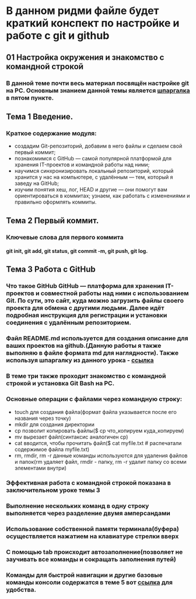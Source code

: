 # В данном ридми файле будет краткий конспект по настройке и работе с git и github
## 01 Настройка окружения и знакомство с командной строкой
### В данной теме почти весь материал посвящён настройке git на PC. Основным знанием данной темы является [шпаргалка](https://practicum.yandex.ru/trainer/git-basics/lesson/fe0bcd71-f592-423b-bb81-27c37a6a115b/ "Базовые команды git") в пятом пункте.
## Тема 1 Введение.
### Краткое содержание модуля:
 - создадим Git-репозиторий, добавим в него файлы и сделаем свой первый коммит;
 - познакомимся с GitHub — самой популярной платформой для хранения IT-проектов и командной работы над ними;
 - научимся синхронизировать локальный репозиторий, который хранится у нас на компьютере, с удалённым — тем, который я заведу на GitHub;
 - изучим понятия хеш, лог, HEAD и другие — они помогут вам ориентироваться в коммитах;
узнаем, как работать с изменениями и правильно оформлять коммиты.

## Тема 2 Первый коммит.
### Ключевые слова для первого коммита
#### git init, git add, git status, git commit -m, git push, git log.
 
## Тема 3 Работа с GitHub
### Что такое GitHub GitHub — платформа для хранения IT-проектов и совместной работы над ними с использованием Git. По сути, это сайт, куда можно загрузить файлы своего проекта для обмена с другими людьми. Далее идёт подробная инструкция для регистрации и установки соединения с удалённым репозиторием.

### Файл README.md используется для создания описание для ваших проектов на github.(Данную работы я также выполняю в файле формата md для наглядности). Также используя шпаргалку из данного урока - [ссылка](https://practicum.yandex.ru/trainer/git-basics/lesson/c6b9607c-e8bc-4446-89f9-c74522c3492f/ "Шпаргалка по readme")
### В теме три также проходит знакомство с командной строкой и установка Git Bash на PC. 
### Основные операции с файлами через командную строку:
- touch для создания файла(формат файла указывается после его названия через точку)
- mkdir для создания директории
- cp позволит копировать файлы($ cp что_копируем куда_копируем)
- mv вырезает файл(синтаксис аналогичен cp)
- cat вводится, чтобы прочитать файл($ cat myfile.txt # распечатали содержимое файла myfile.txt)
- rm, rmdir, rm -r данные команды используются для удаления файлов и папок(rm удаляет файл, rmdir - папку, rm -r удалит папку со всеми элементами внутри)
### Эффективная работа с командной строкой показана в заключительном уроке темы 3
### Выполнение нескольких команд в одну строку выполняется через разделение двумя амперсандами
### Использование собственной памяти терминала(буфера) осуществляется нажатием на клавиатуре стрелки вверх
### С помощью tab происходит автозаполнение(позволяет не заучивать все команды и сокращать заполнения путей)
### Команды для быстрой навигации и другие базовые команды консоли содержатся в теме 5 вот [ссылка](https://practicum.yandex.ru/trainer/git-basics/lesson/fe0bcd71-f592-423b-bb81-27c37a6a115b/ "Шпаргался по базовой работе с консолью") для удобства.

